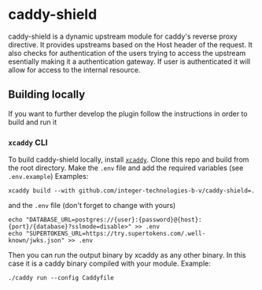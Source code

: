# caddy-shield

caddy-shield is a dynamic upstream module for caddy's reverse proxy directive. It provides upstreams based on the Host header of the request. It also checks for authentication of the users trying to access the upstream esentially making it a authentication gateway. If user is authenticated it will allow for access to the internal resource.

## Building locally
If you want to further develop the plugin follow the instructions in order to build and run it

### `xcaddy` CLI

To build caddy-shield locally, install [`xcaddy`](https://github.com/caddyserver/xcaddy). Clone this repo and build from
the root directory. Make the `.env` file and add the required variables (see `.env.example`) Examples:

```shell
xcaddy build --with github.com/integer-technologies-b-v/caddy-shield=.
```

and the `.env` file (don't forget to change with yours)
```shell
echo "DATABASE_URL=postgres://{user}:{password}@{host}:{port}/{database}?sslmode=disable>" >> .env
echo "SUPERTOKENS_URL=https://try.supertokens.com/.well-known/jwks.json" >> .env
```

Then you can run the output binary by xcaddy as any other binary. In this case it is a caddy binary compiled with your module. Example:

```shell
./caddy run --config Caddyfile 
```